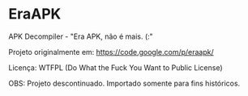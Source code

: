 # EraAPK
APK Decompiler - "Era APK, não é mais. (:"

Projeto originalmente em: https://code.google.com/p/eraapk/

Licença: WTFPL (Do What the Fuck You Want to Public License)


OBS: Projeto descontinuado. Importado somente para fins históricos.

